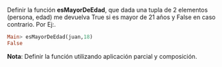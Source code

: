 Definir la función **esMayorDeEdad**, que dada una tupla de 2 elementos (persona,
edad) me devuelva True si es mayor de 21 años y False en caso contrario. Por Ej:.

```haskell
Main> esMayorDeEdad(juan,18)
False
```

**Nota**: Definir la función utilizando aplicación parcial y composición.
